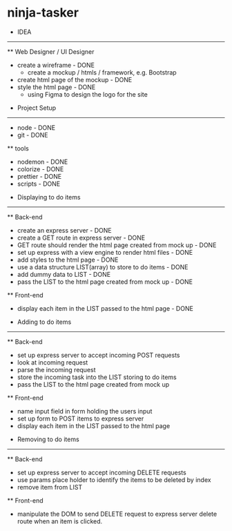 # ninja-tasker

- IDEA

---

\*\* Web Designer / UI Designer

- create a wireframe - DONE
  - create a mockup / htmls / framework, e.g. Bootstrap
- create html page of the mockup - DONE
- style the html page - DONE
  - using Figma to design the logo for the site

* Project Setup

---

- node - DONE
- git - DONE

\*\* tools

- nodemon - DONE
- colorize - DONE
- prettier - DONE
- scripts - DONE

* Displaying to do items

---

\*\* Back-end

- create an express server - DONE
- create a GET route in express server - DONE
- GET route should render the html page created from mock up - DONE
- set up express with a view engine to render html files - DONE
- add styles to the html page - DONE
- use a data structure LIST(array) to store to do items - DONE
- add dummy data to LIST - DONE
- pass the LIST to the html page created from mock up - DONE

\*\* Front-end

- display each item in the LIST passed to the html page - DONE

* Adding to do items

---

\*\* Back-end

- set up express server to accept incoming POST requests
- look at incoming request
- parse the incoming request
- store the incoming task into the LIST storing to do items
- pass the LIST to the html page created from mock up

\*\* Front-end

- name input field in form holding the users input
- set up form to POST items to express server
- display each item in the LIST passed to the html page

* Removing to do items

---

\*\* Back-end

- set up express server to accept incoming DELETE requests
- use params place holder to identify the items to be deleted by index
- remove item from LIST

\*\* Front-end

- manipulate the DOM to send DELETE request to express server delete route when an item is clicked.
